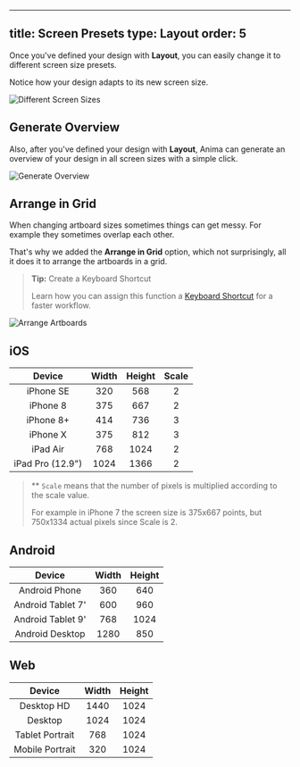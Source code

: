 
---
title: Screen Presets
type: Layout
order: 5
---
Once you've defined your design with **Layout**, you can easily change it to different screen size presets.

Notice how your design adapts to its new screen size. 

![Different Screen Sizes](http://f.cl.ly/items/2L341y1J1f1L2N3h2w0b/Screensizez.gif)

## Generate Overview

Also, after you've defined your design with **Layout**, Anima can generate an overview of your design in all screen sizes with a simple click.

![Generate Overview](http://f.cl.ly/items/2X1x1R142W460N2E3t0O/Generate%20Overview.png)

## Arrange in Grid

When changing artboard sizes sometimes things can get messy. For example they sometimes overlap each other.  

That's why we added the **Arrange in Grid** option, which not surprisingly, all it does it to arrange the artboards in a grid.

> **Tip:** Create a Keyboard Shortcut
>  
> Learn how you can assign this function a [Keyboard Shortcut](http://support.animaapp.com/sketch-plugin/create-keyboard-shortcuts) for a faster workflow.

![Arrange Artboards](http://f.cl.ly/items/2f2c1N2G0d3J2L0o0c1q/%5B02e51b5b15df3f3c164d7319633928ca%5D_Arrange%20Artboards.gif)


## iOS

|   Device  |   Width  |   Height  | Scale |
|:---------:|:--------:|:---------:|:-----:|
| iPhone SE |  320     |   568     |   2   |
| iPhone 8  |  375     |   667     |   2   |
| iPhone 8+ |  414     |   736     |   3   |
| iPhone X  |  375     |   812     |   3   |
| iPad Air  |  768     |   1024    |   2   |
| iPad Pro (12.9") |  1024    |   1366    |   2   |


> ** `Scale` means that the number of pixels is multiplied according to the scale value.
> 
> For example in iPhone 7 the screen size is 375x667 points, but 750x1334 actual pixels since Scale is 2.


## Android

|   Device          |   Width  |   Height  |
|:-----------------:|:--------:|:---------:|
| Android Phone     |  360     |   640     |
| Android Tablet 7' |  600     |   960     |
| Android Tablet 9' |  768     |   1024    |
| Android Desktop   |  1280    |   850     |

## Web

|   Device         |   Width  |   Height  |
|:----------------:|:--------:|:---------:|
| Desktop HD       |  1440    |   1024    |
| Desktop          |  1024    |   1024    |
| Tablet Portrait  |  768     |   1024    |
| Mobile Portrait  |  320     |   1024    |
